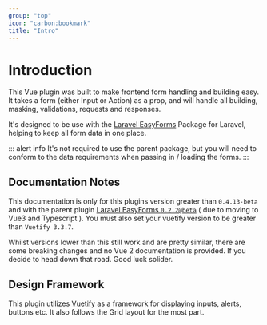 ```yaml
---
group: "top"
icon: "carbon:bookmark"
title: "Intro"
---
```


# Introduction

This Vue plugin was built to make frontend form handling and building easy. It takes a form (either Input or Action) as a prop, and will handle all building, masking, validations, requests and responses.

It's designed to be use with the [Laravel EasyForms](https://packagist.org/packages/plustime-it/laravel-easyforms) Package for Laravel, helping to keep all form data in one place.

::: alert info
It's not required to use the parent package, but you will need to conform to the data requirements when passing in / loading the forms.
:::

## Documentation Notes

This documentation is only for this plugins version greater than `0.4.13-beta` and with the parent plugin [Laravel EasyForms `0.2.2@beta`](https://packagist.org/packages/plustime-it/laravel-easyforms) ( due to moving to Vue3 and Typescript ). You must also set your vuetify version to be greater than `Vuetify 3.3.7`.

Whilst versions lower than this still work and are pretty similar, there are some breaking changes and no Vue 2 documentation is provided. If you decide to head down that road. Good luck solider.

## Design Framework

This plugin utilizes [Vuetify](https://vuetifyjs.com/) as a framework for displaying inputs, alerts, buttons etc. It also follows the Grid layout for the most part.
